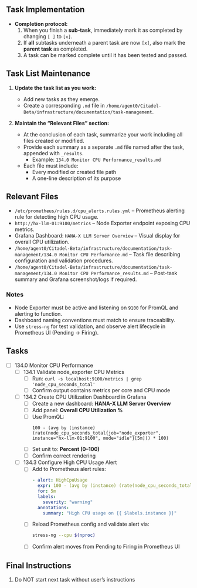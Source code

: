 ## Task Implementation
- **Completion protocol:**  
  1. When you finish a **sub‑task**, immediately mark it as completed by changing `[ ]` to `[x]`.  
  2. If **all** subtasks underneath a parent task are now `[x]`, also mark the **parent task** as completed.  
  3. A task can be marked complete until it has been tested and passed.

## Task List Maintenance

1. **Update the task list as you work:**
   - Add new tasks as they emerge.
   - Create a corresponding `.md` file in `/home/agent0/Citadel-Beta/infrastructure/documentation/task-management`.

2. **Maintain the “Relevant Files” section:**
   - At the conclusion of each task, summarize your work including all files created or modified.
   - Provide each summary as a separate `.md` file named after the task, appended with `_results`.  
     - Example: `134.0 Monitor CPU Performance_results.md`
   - Each file must include:
     - Every modified or created file path
     - A one-line description of its purpose

## Relevant Files

- `/etc/prometheus/rules.d/cpu_alerts.rules.yml` – Prometheus alerting rule for detecting high CPU usage.
- `http://hx-llm-01:9100/metrics` – Node Exporter endpoint exposing CPU metrics.
- Grafana Dashboard: `HANA-X LLM Server Overview` – Visual display for overall CPU utilization.
- `/home/agent0/Citadel-Beta/infrastructure/documentation/task-management/134.0 Monitor CPU Performance.md` – Task file describing configuration and validation procedures.
- `/home/agent0/Citadel-Beta/infrastructure/documentation/task-management/134.0 Monitor CPU Performance_results.md` – Post-task summary and Grafana screenshot/logs if required.

### Notes

- Node Exporter must be active and listening on `9100` for PromQL and alerting to function.
- Dashboard naming conventions must match to ensure traceability.
- Use `stress-ng` for test validation, and observe alert lifecycle in Prometheus UI (Pending → Firing).

## Tasks

- [ ] 134.0 Monitor CPU Performance
  - [ ] 134.1 Validate node_exporter CPU Metrics
    - [ ] Run: `curl -s localhost:9100/metrics | grep 'node_cpu_seconds_total'`
    - [ ] Confirm output contains metrics per core and CPU mode
  - [ ] 134.2 Create CPU Utilization Dashboard in Grafana
    - [ ] Create a new dashboard: **HANA-X LLM Server Overview**
    - [ ] Add panel: **Overall CPU Utilization %**
    - [ ] Use PromQL:
      ```
      100 - (avg by (instance) (rate(node_cpu_seconds_total{job="node_exporter", instance="hx-llm-01:9100", mode="idle"}[5m])) * 100)
      ```
    - [ ] Set unit to: **Percent (0–100)**
    - [ ] Confirm correct rendering
  - [ ] 134.3 Configure High CPU Usage Alert
    - [ ] Add to Prometheus alert rules:
      ```yaml
      - alert: HighCpuUsage
        expr: 100 - (avg by (instance) (rate(node_cpu_seconds_total{job="node_exporter", instance="hx-llm-01:9100", mode="idle"}[10m])) * 100) > 95
        for: 5m
        labels:
          severity: "warning"
        annotations:
          summary: "High CPU usage on {{ $labels.instance }}"
      ```
    - [ ] Reload Prometheus config and validate alert via:
      ```bash
      stress-ng --cpu $(nproc)
      ```
    - [ ] Confirm alert moves from Pending to Firing in Prometheus UI

## Final Instructions

1. Do NOT start next task without user’s instructions

